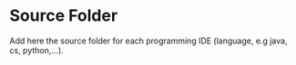 # Source Folder

Add here the source folder for each programming IDE (language, e.g java, cs, python,...).
